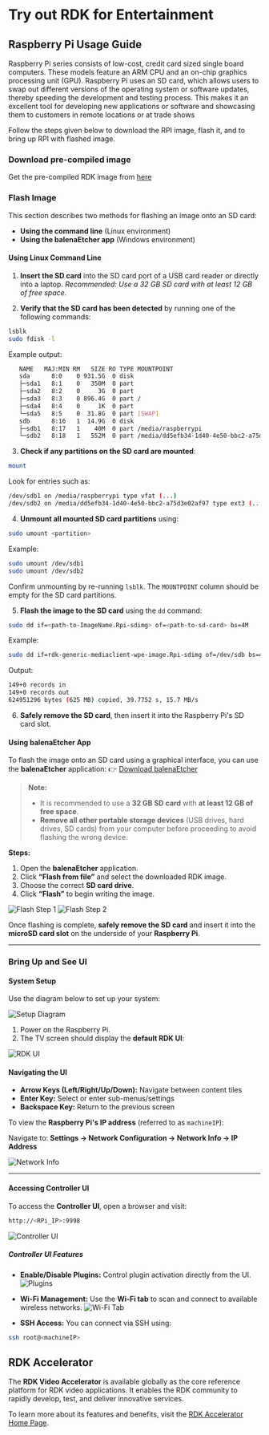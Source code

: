 # Try out RDK for Entertainment

## Raspberry Pi Usage Guide

Raspberry Pi series consists of low-cost, credit card sized single board computers. These models feature an ARM CPU and an on-chip graphics processing unit (GPU). Raspberry Pi uses an SD card, which allows users to swap out different versions of the operating system or software updates, thereby speeding the development and testing process. This makes it an excellent tool for developing new applications or software and showcasing them to customers in remote locations or at trade shows

Follow the steps given below to download the RPI image, flash it, and to bring up RPI with flashed image.

### Download pre-compiled image

Get the pre-compiled RDK image from [here](./files/1.tgz)

### Flash Image

This section describes two methods for flashing an image onto an SD card:

* **Using the command line** (Linux environment)
* **Using the balenaEtcher app** (Windows environment)

#### Using Linux Command Line

1. **Insert the SD card** into the SD card port of a USB card reader or directly into a laptop.
   *Recommended: Use a 32 GB SD card with at least 12 GB of free space.*

2. **Verify that the SD card has been detected** by running one of the following commands:

```bash
lsblk
sudo fdisk -l
```

Example output:

```bash
   NAME   MAJ:MIN RM   SIZE RO TYPE MOUNTPOINT
   sda      8:0    0 931.5G  0 disk
   ├─sda1   8:1    0   350M  0 part
   ├─sda2   8:2    0     3G  0 part
   ├─sda3   8:3    0 896.4G  0 part /
   ├─sda4   8:4    0     1K  0 part
   └─sda5   8:5    0  31.8G  0 part [SWAP]
   sdb      8:16   1  14.9G  0 disk
   ├─sdb1   8:17   1    40M  0 part /media/raspberrypi
   └─sdb2   8:18   1   552M  0 part /media/dd5efb34-1d40-4e50-bbc2-a75d3e02af97
```

3. **Check if any partitions on the SD card are mounted**:

```bash
mount
```

Look for entries such as:

```bash
/dev/sdb1 on /media/raspberrypi type vfat (...)
/dev/sdb2 on /media/dd5efb34-1d40-4e50-bbc2-a75d3e02af97 type ext3 (...)
```

4. **Unmount all mounted SD card partitions** using:

```bash
sudo umount <partition>
```

Example:

```bash
sudo umount /dev/sdb1
sudo umount /dev/sdb2
```

Confirm unmounting by re-running `lsblk`. The `MOUNTPOINT` column should be empty for the SD card partitions.

5. **Flash the image to the SD card** using the `dd` command:

```bash
sudo dd if=<path-to-ImageName.Rpi-sdimg> of=<path-to-sd-card> bs=4M
```

Example:

```bash
sudo dd if=rdk-generic-mediaclient-wpe-image.Rpi-sdimg of=/dev/sdb bs=4M
```

Output:

```bash
149+0 records in
149+0 records out
624951296 bytes (625 MB) copied, 39.7752 s, 15.7 MB/s
```

6. **Safely remove the SD card**, then insert it into the Raspberry Pi's SD card slot.

#### Using balenaEtcher App

To flash the image onto an SD card using a graphical interface, you can use the **balenaEtcher** application:
👉 [Download balenaEtcher](https://www.balena.io/etcher/)

> **Note:**
>
> * It is recommended to use a **32 GB SD card** with **at least 12 GB of free space**.
> * **Remove all other portable storage devices** (USB drives, hard drives, SD cards) from your computer before proceeding to avoid flashing the wrong device.

**Steps:**

1. Open the **balenaEtcher** application.
2. Click **“Flash from file”** and select the downloaded RDK image.
3. Choose the correct **SD card drive**.
4. Click **“Flash”** to begin writing the image.

![Flash Step 1](../images/flash-1.png)
![Flash Step 2](../images/flash-2.png)

Once flashing is complete, **safely remove the SD card** and insert it into the **microSD card slot** on the underside of your **Raspberry Pi**.

---

### Bring Up and See UI

#### System Setup

Use the diagram below to set up your system:

![Setup Diagram](../images/setupdiagram.png)

1. Power on the Raspberry Pi.
2. The TV screen should display the **default RDK UI**:

![RDK UI](../images/image-menu-appselection.png)

#### Navigating the UI

* **Arrow Keys (Left/Right/Up/Down):** Navigate between content tiles
* **Enter Key:** Select or enter sub-menus/settings
* **Backspace Key:** Return to the previous screen

To view the **Raspberry Pi's IP address** (referred to as `machineIP`):

Navigate to:
**Settings → Network Configuration → Network Info → IP Address**

![Network Info](../images/network-info-details.png)

---

#### Accessing Controller UI

To access the **Controller UI**, open a browser and visit:

```bash
http://<RPi_IP>:9998
```

![Controller UI](../images/controllerui.png)

##### Controller UI Features

* **Enable/Disable Plugins:**
  Control plugin activation directly from the UI.
  ![Plugins](../images/apps_window.png)

* **Wi-Fi Management:**
  Use the **Wi-Fi tab** to scan and connect to available wireless networks.
  ![Wi-Fi Tab](../images/wifi.png)

* **SSH Access:**
  You can connect via SSH using:

```bash
ssh root@<machineIP>
```

## RDK Accelerator

The **RDK Video Accelerator** is available globally as the core reference platform for RDK video applications. It enables the RDK community to rapidly develop, test, and deliver innovative services.

To learn more about its features and benefits, visit the [RDK Accelerator Home Page](https://wiki.rdkcentral.com/display/RDK/RDK+Accelerator+Home+Page).
